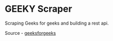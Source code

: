 # GEEKY Scraper

Scraping Geeks for geeks and building a rest api. 


Source - [geeksforgeeks](http://www.geeksforgeeks.org)